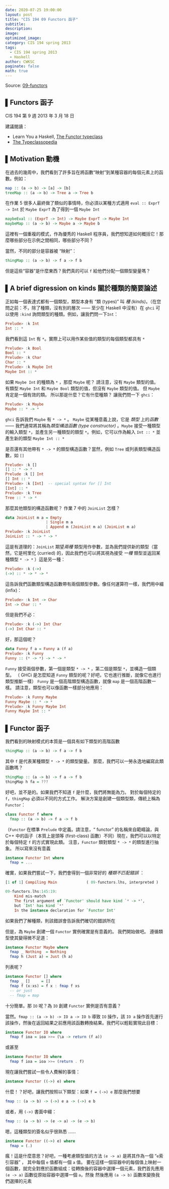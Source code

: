 ```yaml
---
date: 2020-07-25 19:00:00
layout: post
title: "CIS 194 09 Functors 函子"
subtitle: 
description: 
image: 
optimized_image: 
category: CIS 194 spring 2013
tags:
  - CIS 194 spring 2013
  - Haskell
author: CWKSC
paginate: false
math: true
---
```


Source: [09-functors](https://www.seas.upenn.edu/~cis194/spring13/lectures/09-functors.html)

## ▌Functors 函子

CIS 194 第 9 週
2013 年 3 月 18 日

建議閱讀：

- Learn You a Haskell, [The Functor typeclass](http://learnyouahaskell.com/making-our-own-types-and-typeclasses#the-functor-typeclass)
- [The Typeclassopedia](http://www.haskell.org/haskellwiki/Typeclassopedia)

## ▌Motivation 動機

在過去的幾周中，我們看到了許多旨在將函數“映射”到某種容器的每個元素上的函數。例如：

```haskell
map :: (a -> b) -> [a] -> [b]
treeMap :: (a -> b) -> Tree a -> Tree b
```

在作業 5 很多人最終做了類似的事情時，你必須以某種方式適用 `eval :: ExprT -> Int` 於 `Maybe ExprT` 為了得到一個 `Maybe Int`

```haskell
maybeEval :: (ExprT -> Int) -> Maybe ExprT -> Maybe Int
maybeMap :: (a -> b) -> Maybe a -> Maybe b
```

這裡有一個重複的模式，作為優秀的 Haskell 程序員，我們想知道如何概括它！那麼哪些部分在示例之間相同，哪些部分不同？

當然，不同的部分是容器被 “映射”：

```haskell
thingMap :: (a -> b) -> f a -> f b
```

但是這些“容器”是什麼東西？我們真的可以 `f` 給他們分配一個類型變量嗎？

## ▌A brief digression on kinds 關於種類的簡要論述

正如每一個表達式都有一個類型，類型本身有 “類 (types)” 叫 *種 (kinds)*。（在您問之前：不，除了種類，沒有別的層次 —— 至少在 Haskell 中沒有）在 `ghci` 可以使用 `:kind` 詢問類型的種類。例如，讓我們問一下`Int`：

```haskell
Prelude> :k Int
Int :: *
```

我們看到這 `Int` 有  `*`。實際上可以用作某些值的類型的每個類型都具有 `*` 

```haskell
Prelude> :k Bool
Bool :: *
Prelude> :k Char
Char :: *
Prelude> :k Maybe Int
Maybe Int :: *
```

如果 `Maybe Int` 的種類為 `*` ，那麼 `Maybe` 呢？ 請注意，沒有 `Maybe` 類型的值。 有類型 `Maybe Int` 和 `Maybe Bool` 類型的值，但沒有 `Maybe` 類型的值。 但 `Maybe` 肯定是一個有效的類。 所以那是什麼？它有什麼種類？ 讓我們問一下 `ghci`：

```haskell
Prelude> :k Maybe
Maybe :: * -> *
```

`ghci` 告訴我們 `Maybe` 有 `* -> *` 。 `Maybe` 從某種意義上說，它是 *類型* 上的*函數*  —— 我們通常將其稱為*類型構造函數 (type constructor)* 。`Maybe` 接受一種類型的輸入類型 `*`，並產生另一種類型的類型 `*`。例如，它可以作為輸入 `Int :: *` 並產生新的類型 `Maybe Int :: *`

是否還有其他帶有 `* -> *` 的類型構造函數？當然，例如 `Tree` 或列表類型構造函數，如 `[]`

```haskell
Prelude> :k []
[] :: * -> *
Prelude :k [] Int
[] Int :: *
Prelude> :k [Int]  -- special syntax for [] Int
[Int] :: *
Prelude> :k Tree
Tree :: * -> *
```

那麼其他類型的構造函數呢？ 作業 7 中的 `JoinList` 怎樣？

```haskell
data JoinList m a = Empty
                  | Single m a
                  | Append m (JoinList m a) (JoinList m a)
Prelude> :k JoinList
JoinList :: * -> * -> *
```

這是有道理的：`JoinList` 期望*兩種* 類型用作參數，並為我們提供新的類型（當然，它是柯里化 (curried) 的，因此我們也可以將其視為接受 *一種* 類型並返回某種類型 `* -> *` ）這是另一種：

```haskell
Prelude> :k (->)
(->) :: * -> * -> *
```

這告訴我們函數類型構造函數帶有兩個類型參數。像任何運算符一樣，我們用中綴 (infix)：

```haskell
Prelude> :k Int -> Char
Int -> Char :: *
```

但是我們不必：

```haskell
Prelude> :k (->) Int Char
(->) Int Char :: *
```

好，那這個呢？

```haskell
data Funny f a = Funny a (f a)
Prelude> :k Funny
Funny :: (* -> *) -> * -> *
```

`Funny` 接受兩個參數，第一個是類型 `* -> *` ，第二個是類型 `*`，並構造一個類型。 （ GHCi 是怎麼知道 `Funny` 類型的呢？好吧，它也進行推斷，就像它也進行類型推斷一樣） `Funny` 是一個高階類型構造函數，就像 `map` 是一個高階函數一樣。 請注意，類型也可以像函數一樣部分地應用：

```haskell
Prelude> :k Funny Maybe
Funny Maybe :: * -> *
Prelude> :k Funny Maybe Int
Funny Maybe Int :: *
```

## ▌Functor 函子

我們看到的映射模式的本質是一個具有如下類型的高階函數

```haskell
thingMap :: (a -> b) -> f a -> f b
```

其中 `f` 是代表某種類型 `* -> *` 的類型變量。 那麼，我們可以一勞永逸地編寫此類函數嗎？

```haskell
thingMap :: (a -> b) -> f a -> f b
thingMap h fa = ???
```

好吧，並不是的。如果我們不知道 `f` 是什麼，我們將無能為力。 對於每個特定的 `f`，`thingMap` 必須以不同的方式工作。 解決方案是創建一個類型類，傳統上稱為 `Functor`：

```haskell
class Functor f where
  fmap :: (a -> b) -> f a -> f b
```

（`Functor` 在標準 `Prelude` 中定義。請注意，“ functor” 的名稱來自範疇論，與 C++ 中的函子（本質上是頭等 (first-class) 函數）不同）現在，我們可以以特定於每個特定 `f` 的方式實現此類。 注意，`Functor` 類對類型 `* -> *` 的類型進行抽象。 所以寫來沒有意義

```haskell
instance Functor Int where
  fmap = ...
```

確實，如果我們嘗試一下，我們會得到一個非常好的 *種類不匹配錯誤* ：

```haskell
[1 of 1] Compiling Main             ( 09-functors.lhs, interpreted )

09-functors.lhs:145:19:
    Kind mis-match
    The first argument of `Functor' should have kind `* -> *',
    but `Int' has kind `*'
    In the instance declaration for `Functor Int'
```

如果我們了解種類，則該錯誤會告訴我們確切的錯誤所在

但是，為 `Maybe` 創建一個 `Functor` 實例確實是有意義的。 我們開始做吧。 遵循類型使其變得微不足道：

```haskell
instance Functor Maybe where
  fmap _ Nothing  = Nothing
  fmap h (Just a) = Just (h a)
```

列表呢？

```haskell
instance Functor [] where
  fmap _ []     = []
  fmap f (x:xs) = f x : fmap f xs
  -- or just
  -- fmap = map
```

十分簡單。那 `IO` 呢？為 `IO` 創建 `Functor` 實例是否有意義？

當然。`fmap :: (a -> b) -> IO a -> IO b` 導致 `IO` 操作，該 `IO a` 操作首先運行該操作，然後在返回結果之前應用該函數轉換結果。我們可以輕鬆實現此目標：

```haskell
instance Functor IO where
  fmap f ioa = ioa >>= (\a -> return (f a))
```

或甚至

```haskell
instance Functor IO where
  fmap f ioa = ioa >>= (return . f)
```

現在讓我們嘗試一些令人費解的事情：

```haskell
instance Functor ((->) e) where
```

什麼！？好吧，讓我們按照以下類型：如果 `f = (->) e` 那麼我們想要

```haskell
fmap :: (a -> b) -> (->) e a -> (->) e b
```

或者，用 `(->)` 書面中綴：

```haskell
fmap :: (a -> b) -> (e -> a) -> (e -> b)
```

嗯，這種類型的簽名似乎很熟悉 ……

```haskell
instance Functor ((->) e) where
  fmap = (.)
```

瘋！這是什麼意思？好吧，一種考慮類型值的方法 `(e -> a)` 是將其作為一個 “`e`索引容器” ， 其中每個 `e` 值都有一個 `a` 值。 要在這樣一個容器中的每個值上映射一個函數，就完全對應於函數組成：從轉換後的容器中選擇一個元素，我們首先應用 `(e -> a)` 函數從原始容器中選擇一個 `a`，然後 然後應用 `(a -> b)` 函數來變換我們選擇的元素